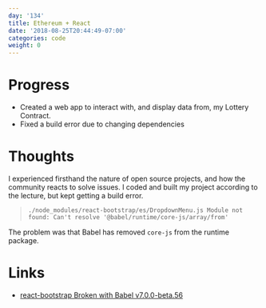 ```yaml
---
day: '134'
title: Ethereum + React
date: '2018-08-25T20:44:49-07:00'
categories: code
weight: 0
---
```

# Progress
- Created a web app to interact with, and display data from, my Lottery Contract. 
- Fixed a build error due to changing dependencies

# Thoughts
I experienced firsthand the nature of open source projects, and how the community reacts to solve issues. I coded and built my project according to the lecture, but kept getting a build error.

> `./node_modules/react-bootstrap/es/DropdownMenu.js Module not found: Can't resolve '@babel/runtime/core-js/array/from'`

The problem was that Babel has removed `core-js` from the runtime package.

# Links
- [react-bootstrap Broken with Babel v7.0.0-beta.56](https://github.com/react-bootstrap/react-bootstrap/issues/3231)

```
```

